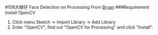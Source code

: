#108大眼仔
Face Detection on Processing
From [Bryan](http://www.magicandlove.com/blog/2013/04/05/the-new-face-detection-and-processing/)
###Requirement Install OpenCV
1. Click menu Sketch -> Import Library -> Add Library
2. Enter "OpenCV", find out "OpenCV for Processing" and click "Install".
